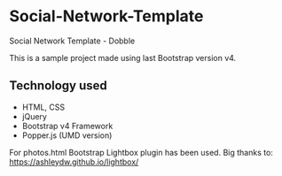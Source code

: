 # Social-Network-Template
Social Network Template - Dobble

This is a sample project made using last Bootstrap version v4.

## Technology used
* HTML, CSS
* jQuery
* Bootstrap v4 Framework
* Popper.js (UMD version)

For photos.html Bootstrap Lightbox plugin has been used. Big thanks to: https://ashleydw.github.io/lightbox/
